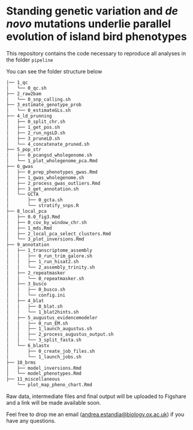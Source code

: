 # **Standing genetic variation and** ***de novo*** **mutations underlie parallel evolution of island bird phenotypes**

This repository contains the code necessary to reproduce all analyses in the folder `pipeline`

You can see the folder structure below

```bash
|── 1_qc
│   └── 0_qc.sh
├── 2_raw2bam
│   └── 0_snp_calling.sh
├── 3_estimate_genotype_prob
│   └── 0_estimateGLs.sh
├── 4_ld_prunning
│   ├── 0_split_chr.sh
│   ├── 1_get_pos.sh
│   ├── 2_run_ngsLD.sh
│   ├── 3_pruneLD.sh
│   └── 4_concatenate_pruned.sh
├── 5_pop_str
│   ├── 0_pcangsd_wholegenome.sh
│   └── 1_plot_wholegenome_pca.Rmd
├── 6_gwas
│   ├── 0_prep_phenotypes_gwas.Rmd
│   ├── 1_gwas_wholegenome.sh
│   ├── 2_process_gwas_outliers.Rmd
│   ├── 3_get_annotation.sh
│   └── GCTA
│       ├── 0_gcta.sh
│       └── stratify_snps.R
├── 8_local_pca
│   ├── 0.0_fig3.Rmd
│   ├── 0_cov_by_window_chr.sh
│   ├── 1_mds.Rmd
│   ├── 2_local_pca_select_clusters.Rmd
│   └── 3_plot_inversions.Rmd
├── 9_annotation
│   ├── 1_transcriptome_assembly
│   │   ├── 0_run_trim_galore.sh
│   │   ├── 1_run_hisat2.sh
│   │   └── 2_assembly_trinity.sh
│   ├── 2_repeatmasker
│   │   └── 0_repeatmasker.sh
│   ├── 3_busco
│   │   ├── 0_busco.sh
│   │   └── config.ini
│   ├── 4_blat
│   │   ├── 0_blat.sh
│   │   └── 1_blat2hints.sh
│   ├── 5_augustus_evidencemodeler
│   │   ├── 0_run_EM.sh
│   │   ├── 1_launch_augustus.sh
│   │   ├── 2_process_augustus_output.sh
│   │   └── 3_split_fasta.sh
│   └── 6_blastx
│       ├── 0_create_job_files.sh
│       └── 1_launch_jobs.sh
├── 10_brms
│   ├── model_inversions.Rmd
│   └── model_phenotypes.Rmd
├── 11_miscellaneous
    └── plot_map_pheno_chart.Rmd

```

Raw data, intermediate files and final output will be uploaded to Figshare and a link will be made available soon.

Feel free to drop me an email (andrea.estandia@biology.ox.ac.uk) if you have any questions.	

